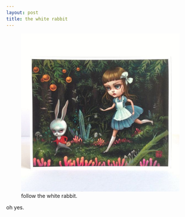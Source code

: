 ```yaml
---
layout: post
title: the white rabbit
---
```


<figure class="image"><img src="https://github.com/nathanielloveland/nathanielloveland.github.io/blob/master/images/blog-images/54eccbe9297b883d3c5b284040a1ce74.jpg" alt="the white rabbit"><figcaption>follow the white rabbit.</figcaption></figure>

oh yes.

